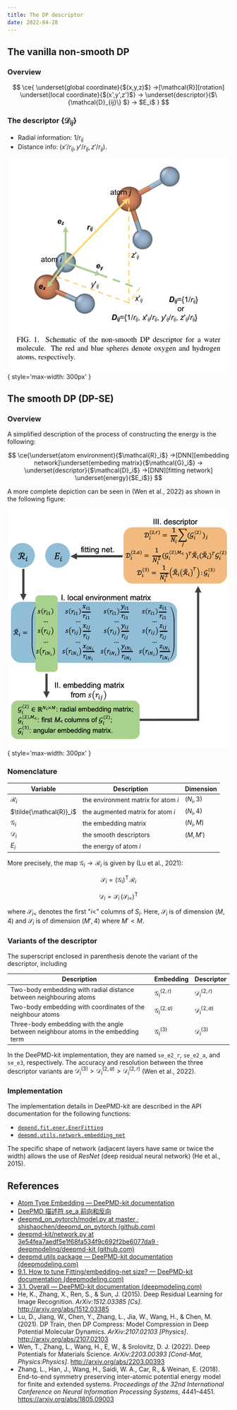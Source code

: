 ```yaml
---
title: The DP descriptor
date: 2022-04-28
---
```




## The vanilla non-smooth DP

### Overview

$$
\ce{
\underset{global coordinate}{$(x,y,z)$} ->[\mathcal{R}][rotation] \underset{local coordinate}{$(x',y',z')$} -> \underset{descriptor}{$\{\mathcal{D}_{ij}\} $} -> $E_i$
}
$$

### The descriptor $\{\mathcal{D}_{ij}\}$

- Radial information: $1/r_{ij}$
- Distance info: $(x' / r_{ij}, y' / r_{ij}, z' / r_{ij})$.



![The rotation matrix $\mathcal{R}$ that transforms the global coordinate to the local coordinate in the vanilla non-smooth DP. (Wen et al., 2022)](vanilla-dp.png){ style='max-width: 300px' }

## The smooth DP (DP-SE)

### Overview

A simplified description of the process of constructing the energy is the following:

$$
\ce{\underset{atom environment}{$\mathcal{R}_i$} ->[DNN][embedding network]\underset{embeding matrix}{$\mathcal{G}_i$} -> \underset{descriptor}{$\mathcal{D}_i$} ->[DNN][fitting network] \underset{energy}{$E_i$}}
$$

A more complete depiction can be seen in (Wen et al., 2022) as shown in the following figure:

![The construction of the network (Wen et al., 2022). ](descriptor.png){ style='max-width: 300px' }

### Nomenclature

| Variable                | Description                         | Dimension  |
| ----------------------- | ----------------------------------- | ---------- |
| $\mathcal{R}_i$         | the environment matrix for atom $i$ | $(N_i, 3)$ |
| $\tilde{\mathcal{R}}_i$ | the augmented matrix for atom $i$   | $(N_i, 4)$ |
| $\mathcal{G}_i$         | the embedding matrix                | $(N_i, M)$ |
| $\mathcal{D}_i$         | the smooth descriptors              | $(M, M')$  |
| $E_i$                   | the energy of atom $i$              |            |

More precisely, the map $\mathcal{G}_i \to \mathcal{R}_i$ is given by (Lu et al., 2021):

$$ \mathcal{S}_i = (\mathcal{G}_i)^\mathrm{T} \, \mathcal{R}_i$$

$$ \mathcal{D}_i = \mathcal{S}_i \, (\mathcal{S}_{i<})^\mathrm{T}$$

where $\mathcal{S}_{i<}$ denotes the first "$i<$" columns of $S_i$. Here, $\mathcal{S}_i$ is of dimension $(M, 4)$ and $\mathcal{S}_i$ is of dimension $(M', 4)$ where $M' < M$. 

### Variants of the descriptor

The superscript enclosed in parenthesis denote the variant of the descriptor, including

| Description                                                  | Embedding               | Descriptor              |
| ------------------------------------------------------------ | ----------------------- | ----------------------- |
| Two-body embedding with radial distance between neighbouring atoms | $\mathcal{G}^{(2,r)}_i$ | $\mathcal{D}^{(2,r)}_i$ |
| Two-body embedding with coordinates of the neighbour atoms   | $\mathcal{G}^{(2,a)}_i$ | $\mathcal{D}^{(2,a)}_i$ |
| Three-body embedding with the angle between neighbour atoms in the embedding term | $\mathcal{G}^{(3)}_i$   | $\mathcal{D}^{(3)}_i$   |

In the DeePMD-kit implementation, they are named `se_e2_r`, `se_e2_a`, and `se_e3`, respectively. The accuracy and resolution between the three descriptor variants are $\mathcal{D}_i^{(3)} > \mathcal{D}_i^{(2,a)} > \mathcal{D}_i^{(2,r)}$ (Wen et al., 2022).

### Implementation

The implementation details in DeePMD-kit are described in the API documentation for the following functions:

- [`depend.fit.ener.EnerFitting`](https://docs.deepmodeling.com/projects/deepmd/en/master/api_py/deepmd.fit.html#deepmd.fit.ener.EnerFitting)
- [`deepmd.utils.network.embedding_net`](https://docs.deepmodeling.com/projects/deepmd/en/master/api_py/deepmd.utils.html#deepmd.utils.network.embedding_net)

The specific shape of network (adjacent layers have same or twice the width) allows the use of *ResNet* (deep residual neural network) (He et al., 2015).


## References

- [Atom Type Embedding — DeePMD-kit documentation](https://docs.deepmodeling.com/projects/deepmd/en/master/development/type-embedding.html)
- [DeePMD 描述符 se_a 前向和反向](https://bytedance.feishu.cn/wiki/wikcnfcYL9NA1L1XwnWUMZ0V9jf)
- [deepmd_on_pytorch/model.py at master · shishaochen/deepmd_on_pytorch (github.com)](https://github.com/shishaochen/deepmd_on_pytorch/blob/master/deepmd_pt/model.py)
- [deepmd-kit/network.py at 3e54fea7aedf5e1f68fa534f9c692f2be6077da9 · deepmodeling/deepmd-kit (github.com)](https://github.com/deepmodeling/deepmd-kit/blob/3e54fea7aedf5e1f68fa534f9c692f2be6077da9/deepmd/utils/network.py#L97=)
- [deepmd.utils package — DeePMD-kit documentation (deepmodeling.com)](https://docs.deepmodeling.com/projects/deepmd/en/master/api_py/deepmd.utils.html#module-deepmd.utils.network)
- [9.1. How to tune Fitting/embedding-net size? — DeePMD-kit documentation (deepmodeling.com)](https://docs.deepmodeling.com/projects/deepmd/en/master/troubleshooting/howtoset_netsize.html)
- [3.1. Overall — DeePMD-kit documentation (deepmodeling.com)](https://docs.deepmodeling.com/projects/deepmd/en/latest/model/overall.html)
- He, K., Zhang, X., Ren, S., & Sun, J. (2015). Deep Residual Learning for Image Recognition. *ArXiv:1512.03385 [Cs]*. http://arxiv.org/abs/1512.03385
- Lu, D., Jiang, W., Chen, Y., Zhang, L., Jia, W., Wang, H., & Chen, M. (2021). DP Train, then DP Compress: Model Compression in Deep Potential Molecular Dynamics. *ArXiv:2107.02103 [Physics]*. http://arxiv.org/abs/2107.02103
- Wen, T., Zhang, L., Wang, H., E, W., & Srolovitz, D. J. (2022). Deep Potentials for Materials Science. *ArXiv:2203.00393 [Cond-Mat, Physics:Physics]*. http://arxiv.org/abs/2203.00393
- Zhang, L., Han, J., Wang, H., Saidi, W. A., Car, R., & Weinan, E. (2018). End-to-end symmetry preserving inter-atomic potential energy model for finite and extended systems. *Proceedings of the 32nd International Conference on Neural Information Processing Systems*, 4441–4451. https://arxiv.org/abs/1805.09003

